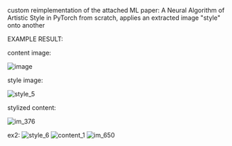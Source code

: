 custom reimplementation of the attached ML paper: A Neural Algorithm of Artistic Style in PyTorch from scratch,
applies an extracted image "style" onto another

EXAMPLE RESULT:

content image:

![image](https://github.com/user-attachments/assets/709e4336-c922-475f-8be9-3f78d3dc6b81)


style image:

![style_5](https://github.com/user-attachments/assets/2b72eeb8-fd0c-45d7-916c-9427e79934c1)


stylized content:

![im_376](https://github.com/user-attachments/assets/4c894805-8c26-4794-a00b-3bed3eaaa60a)

ex2:
![style_6](https://github.com/user-attachments/assets/1482b765-7207-4525-8ef9-937ce9e54fcc)
![content_1](https://github.com/user-attachments/assets/0c776a78-d35a-478d-ae81-7330f115b8ab)
![im_650](https://github.com/user-attachments/assets/1b427d00-c316-4baa-b60c-3859bbb10812)


